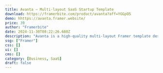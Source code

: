 ```yaml
---
title: Avanta — Multi-layout SaaS Startup Template
download: https://framerbite.com/product/avanta?aff=YGGpO5
demo: hhttps://avanta.framer.website/
price: 39
author: "Framerbite"
date: 2024-11-30T08:22:26.680Z
description: "Avanta is a high-quality multi-layout Framer template designed for SaaS & startup websites. We understand the need of a modern startup website. That's the reason we have crafted 18+ unique pages that are necessary for any SaaS website. Now you can launch your website in Framer within a day."
ssg: ["Framer"]
css: []
ui: []
cms: []
category: [Business, SaaS]
draft: false
---
```

